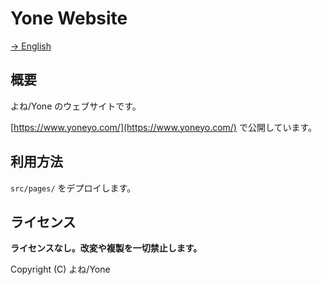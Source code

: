 # Yone Website

[→ English](./README.md)

## 概要

よね/Yone のウェブサイトです。

[https://www.yoneyo.com/](https://www.yoneyo.com/) で公開しています。

## 利用方法

`src/pages/` をデプロイします。

## ライセンス

**ライセンスなし。改変や複製を一切禁止します。**

Copyright (C) よね/Yone
